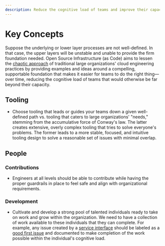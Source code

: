 ```yaml
---
description: Reduce the cognitive load of teams and improve their capacity.
---
```


# Key Concepts

Suppose the underlying or lower layer processes are not well-defined. In that case, the upper layers will be unstable and unable to provide the firm foundation needed. Open Source Infrastructure (as Code) aims to lessen the [chaotic approach](https://youtu.be/j5M16qooAvo?t=87) of traditional large organizations' cloud engineering practices by providing examples and ideas around a compelling, supportable foundation that makes it easier for teams to do the right thing—over time, reducing the cognitive load of teams that would otherwise be far beyond their capacity.

## Tooling

* Choose tooling that leads or guides your teams down a given well-defined path vs. tooling that caters to large organizations' "needs," stemming from the accumulative force of Conway's law. The latter creates extensive, overly complex tooling that tries to solve everyone's problems. The former leads to a more stable, focused, and intuitive tooling design to solve a reasonable set of issues with minimal overlap.

## People

### Contributions

* Engineers at all levels should be able to contribute while having the proper guardrails in place to feel safe and align with organizational requirements.

### Development

* Cultivate and develop a strong pool of talented individuals ready to take on work and grow within the organization. We need to have a collection of work available to these individuals that they can complete. For example, any issue created by a [service interface](https://github.com/osinfra-io/google-cloud-networking/issues/new?assignees=\&labels=enhancement%2Cgood+first+issue\&projects=\&template=add-update-shared-vpc-service-projects.yml\&title=%F0%9F%94%A9+Add+or+update+shared+VPC+service+projects) should be labeled as a [good first issue](https://github.com/orgs/osinfra-io/projects/1/views/6) and documented to make completion of the work possible within the individual's cognitive load.

